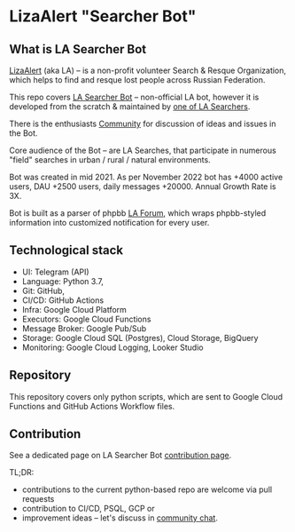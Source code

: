 # LizaAlert "Searcher Bot"

## What is LA Searcher Bot
[LizaAlert](https://lizaalert.org/) (aka LA) – is a non-profit volunteer 
Search & Resque Organization, which helps to find and 
resque lost people across Russian Federation.

This repo covers [LA Searcher Bot](https://t.me/LizaAlert_Searcher_Bot) – 
non-official LA bot, however it is developed from the scratch 
& maintained by [one of LA Searchers](https://t.me/MikeMikeT).

There is the enthusiasts [Community](https://t.me/+56GrL4LQ-og2NGEy) 
for discussion of ideas and issues in the Bot.

Core audience of the Bot – are LA Searches, that participate in
numerous "field" searches in urban / rural / natural environments.

Bot was created in mid 2021.
As per November 2022 bot has +4000 active users, DAU +2500 users,
daily messages +20000. Annual Growth Rate is 3X.

Bot is built as a parser of phpbb [LA Forum](https://lizaalert.org/forum/), 
which wraps phpbb-styled information into customized 
notification for every user.

## Technological stack

* UI: Telegram (API)
* Language: Python 3.7,  
* Git: GitHub, 
* CI/CD: GitHub Actions
* Infra: Google Cloud Platform
* Executors: Google Cloud Functions
* Message Broker: Google Pub/Sub
* Storage: Google Cloud SQL (Postgres), Cloud Storage, BigQuery
* Monitoring: Google Cloud Logging, Looker Studio

## Repository 

This repository covers only python scripts, which are sent to Google 
Cloud Functions and GitHub Actions Workflow files.

## Contribution

See a dedicated page on LA Searcher Bot 
[contribution page](https://github.com/Mikkdrasil/la_bot_monorep/blob/main/docs/contribution.md).

TL;DR: 
* contributions to the current python-based repo are welcome via pull requests
* contribution to CI/CD, PSQL, GCP or
* improvement ideas – let's discuss in [community chat](https://t.me/+56GrL4LQ-og2NGEy).




